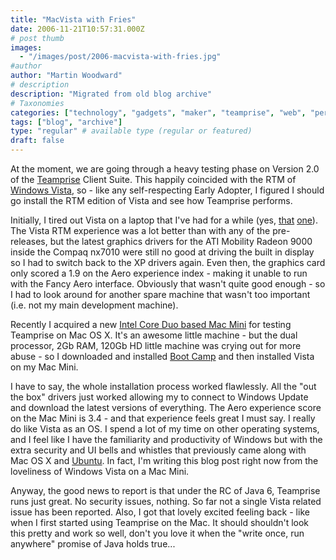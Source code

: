 ```yaml
---
title: "MacVista with Fries"
date: 2006-11-21T10:57:31.000Z
# post thumb
images:
  - "/images/post/2006-macvista-with-fries.jpg"
#author
author: "Martin Woodward"
# description
description: "Migrated from old blog archive"
# Taxonomies
categories: ["technology", "gadgets", "maker", "teamprise", "web", "personal"]
tags: ["blog", "archive"]
type: "regular" # available type (regular or featured)
draft: false
---
```


[](http://www.woodwardweb.com/WindowsLiveWriter/MacVistawithFries_9450/TeampriseOnVistaOnMac2%5B12%5D.png) At the moment, we are going through a heavy testing phase on Version 2.0 of the [Teamprise](http://www.teamprise.com/) Client Suite. This happily coincided with the RTM of [Windows Vista](http://www.microsoft.com/windowsvista/), so - like any self-respecting Early Adopter, I figured I should go install the RTM edition of Vista and see how Teamprise performs.

Initially, I tired out Vista on a laptop that I've had for a while (yes, [that](http://www.woodwardweb.com/gadgets/000005.html) [one](http://www.woodwardweb.com/gadgets/000006.html)). The Vista RTM experience was a lot better than with any of the pre-releases, but the latest graphics drivers for the ATI Mobility Radeon 9000 inside the Compaq nx7010 were still no good at driving the built in display so I had to switch back to the XP drivers again. Even then, the graphics card only scored a 1.9 on the Aero experience index - making it unable to run with the Fancy Aero interface. Obviously that wasn't quite good enough - so I had to look around for another spare machine that wasn't too important (i.e. not my main development machine).

Recently I acquired a new [Intel Core Duo based Mac Mini](http://www.apple.com/macmini/) for testing Teamprise on Mac OS X. It's an awesome little machine - but the dual processor, 2Gb RAM, 120Gb HD little machine was crying out for more abuse - so I downloaded and installed [Boot Camp](http://www.apple.com/macosx/bootcamp/) and then installed Vista on my Mac Mini.

[](http://www.woodwardweb.com/WindowsLiveWriter/MacVistawithFries_9450/TeampriseExplorerOnVista%5B4%5D.png)I have to say, the whole installation process worked flawlessly. All the "out the box" drivers just worked allowing my to connect to Windows Update and download the latest versions of everything. The Aero experience score on the Mac Mini is 3.4 - and that experience feels great I must say. I really do like Vista as an OS. I spend a lot of my time on other operating systems, and I feel like I have the familiarity and productivity of Windows but with the extra security and UI bells and whistles that previously came along with Mac OS X and [Ubuntu](http://www.ubuntu.com/). In fact, I'm writing this blog post right now from the loveliness of Windows Vista on a Mac Mini.

Anyway, the good news to report is that under the RC of Java 6, Teamprise runs just great. No security issues, nothing. So far not a single Vista related issue has been reported. Also, I got that lovely excited feeling back - like when I first started using Teamprise on the Mac. It should shouldn't look this pretty and work so well, don't you love it when the "write once, run anywhere" promise of Java holds true...
